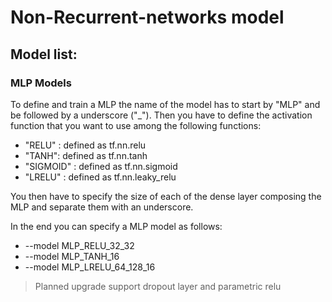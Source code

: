 # Non-Recurrent-networks model

## Model list:
### MLP Models
To define and train a MLP the name of the model has to start by "MLP" and be followed by a underscore ("\_").
Then you have to define the activation function that you want to use among the following functions:

- "RELU" : defined as tf.nn.relu
- "TANH": defined as tf.nn.tanh
- "SIGMOID" : defined as tf.nn.sigmoid
- "LRELU" : defined as tf.nn.leaky\_relu

You then have to specify the size of each of the dense layer composing the MLP and separate them with an underscore.

In the end you can specify a MLP model as follows:

- --model MLP\_RELU\_32\_32
- --model MLP\_TANH\_16
- --model MLP\_LRELU\_64\_128\_16

> Planned upgrade support dropout layer and parametric relu